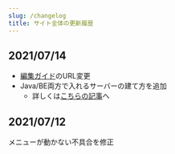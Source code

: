 ```yaml
---
slug: /changelog
title: サイト全体の更新履歴
---
```


## 2021/07/14

- [編集ガイド](/ASOBINON/edit)のURL変更
- Java/BE両方で入れるサーバーの建て方を追加
  - 詳しくは[こちらの記事](/minecraft-je/server/jebe/)へ

## 2021/07/12

メニューが動かない不具合を修正
